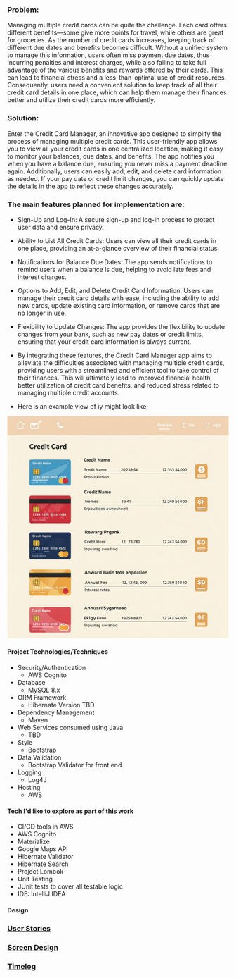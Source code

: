### Problem:

Managing multiple credit cards can be quite the challenge. Each card offers different benefits—some give more points for travel, while others are great for groceries. As the number of credit cards increases, keeping track of different due dates and benefits becomes difficult. Without a unified system to manage this information, users often miss payment due dates, thus incurring penalties and interest charges, while also failing to take full advantage of the various benefits and rewards offered by their cards. This can lead to financial stress and a less-than-optimal use of credit resources. Consequently, users need a convenient solution to keep track of all their credit card details in one place, which can help them manage their finances better and utilize their credit cards more efficiently.

### Solution:

Enter the Credit Card Manager, an innovative app designed to simplify the process of managing multiple credit cards. This user-friendly app allows you to view all your credit cards in one centralized location, making it easy to monitor your balances, due dates, and benefits. The app notifies you when you have a balance due, ensuring you never miss a payment deadline again. Additionally, users can easily add, edit, and delete card information as needed. If your pay date or credit limit changes, you can quickly update the details in the app to reflect these changes accurately.

### The main features planned for implementation are:

* Sign-Up and Log-In: A secure sign-up and log-in process to protect user data and ensure privacy.

* Ability to List All Credit Cards: Users can view all their credit cards in one place, providing an at-a-glance overview of their financial status.

* Notifications for Balance Due Dates: The app sends notifications to remind users when a balance is due, helping to avoid late fees and interest charges.

* Options to Add, Edit, and Delete Credit Card Information: Users can manage their credit card details with ease, including the ability to add new cards, update existing card information, or remove cards that are no longer in use.

* Flexibility to Update Changes: The app provides the flexibility to update changes from your bank, such as new pay dates or credit limits, ensuring that your credit card information is always current.

* By integrating these features, the Credit Card Manager app aims to alleviate the difficulties associated with managing multiple credit cards, providing users with a streamlined and efficient tool to take control of their finances. This will ultimately lead to improved financial health, better utilization of credit card benefits, and reduced stress related to managing multiple credit accounts.

* Here is an example view of iy might look like;

![alt text](<model image for indie project.jpeg>)

#### Project Technologies/Techniques
* Security/Authentication
    * AWS Cognito
* Database
    * MySQL 8.x
* ORM Framework
    * Hibernate Version TBD
* Dependency Management
    * Maven
* Web Services consumed using Java
    * TBD
* Style
    * Bootstrap
* Data Validation
    * Bootstrap Validator for front end
* Logging
    * Log4J
* Hosting
    * AWS
#### Tech I'd like to explore as part of this work
* CI/CD tools in AWS
* AWS Cognito
* Materialize
* Google Maps API
* Hibernate Validator
* Hibernate Search
* Project Lombok
* Unit Testing
* JUnit tests to cover all testable logic
* IDE: IntelliJ IDEA

#### Design
### [User Stories](DesignDocuments\UserStory.md)
### [Screen Design](DesignDocuments\Screens.md)
### [Timelog](TimeLog.md)